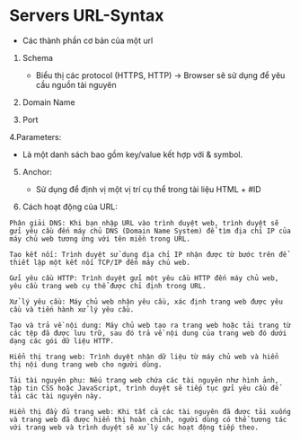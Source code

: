 # Servers URL-Syntax



- Các thành phần cơ bản của một url

1. Schema

   - Biểu thị các protocol (HTTPS, HTTP) -> Browser sẽ sử dụng để yêu cầu nguồn tài nguyên


2. Domain Name
3. Port

4.Parameters:

  - Là một danh sách bao gồm key/value kết hợp với & symbol.


5. Anchor:
   - Sử dụng để định vị một vị trí cụ thể trong tài liệu HTML + #ID


6. Cách hoạt động của URL:
```
Phân giải DNS: Khi bạn nhập URL vào trình duyệt web, trình duyệt sẽ gửi yêu cầu đến máy chủ DNS (Domain Name System) để tìm địa chỉ IP của máy chủ web tương ứng với tên miền trong URL.

Tạo kết nối: Trình duyệt sử dụng địa chỉ IP nhận được từ bước trên để thiết lập một kết nối TCP/IP đến máy chủ web.

Gửi yêu cầu HTTP: Trình duyệt gửi một yêu cầu HTTP đến máy chủ web, yêu cầu trang web cụ thể được chỉ định trong URL.

Xử lý yêu cầu: Máy chủ web nhận yêu cầu, xác định trang web được yêu cầu và tiến hành xử lý yêu cầu.

Tạo và trả về nội dung: Máy chủ web tạo ra trang web hoặc tải trang từ các tệp đã được lưu trữ, sau đó trả về nội dung của trang web đó dưới dạng các gói dữ liệu HTTP.

Hiển thị trang web: Trình duyệt nhận dữ liệu từ máy chủ web và hiển thị nội dung trang web cho người dùng.

Tải tài nguyên phụ: Nếu trang web chứa các tài nguyên như hình ảnh, tập tin CSS hoặc JavaScript, trình duyệt sẽ tiếp tục gửi yêu cầu để tải các tài nguyên này.

Hiển thị đầy đủ trang web: Khi tất cả các tài nguyên đã được tải xuống và trang web đã được hiển thị hoàn chỉnh, người dùng có thể tương tác với trang web và trình duyệt sẽ xử lý các hoạt động tiếp theo.
```
